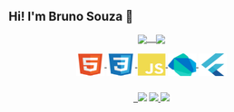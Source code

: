 ## Hi! I'm Bruno Souza 👋

<div align="center">
  <a href="https://github.com/brunoalksouza">
  <img height="160em" align="center" src="https://github-readme-stats.vercel.app/api?username=brunoalksouza&show_icons=true&theme=tokyonight&include_all_commits=true&count_private=true"/>&nbsp&nbsp&nbsp
  <img height="160em" align="center" src="https://github-readme-stats.vercel.app/api/top-langs/?username=brunoalksouza&layout=compact&langs_count=7&theme=tokyonight" />
</div>

<div align="center"> 
  <div style="display: inline_block"><br>
    <img align="center" alt="Bruno-HTML" height="40" width="50" src="https://raw.githubusercontent.com/devicons/devicon/master/icons/html5/html5-original.svg">
    <img align="center" alt="Bruno-CSS" height="40" width="50" src="https://raw.githubusercontent.com/devicons/devicon/master/icons/css3/css3-original.svg">
    <img align="center" alt="Bruno-Js" height="40" width="50" src="https://raw.githubusercontent.com/devicons/devicon/master/icons/javascript/javascript-plain.svg">
    <img align="center" alt="Bruno-Js" height="40" width="50" src="https://raw.githubusercontent.com/devicons/devicon/master/icons/dart/dart-original.svg">
    <img align="center" alt="Bruno-Js" height="40" width="50" src="https://raw.githubusercontent.com/devicons/devicon/master/icons/flutter/flutter-original.svg">
  </div>

  ##
  
 <div> &nbsp
    <a href="https://www.instagram.com/brunoalk/" target="_blank"><img src="https://img.shields.io/badge/-Instagram-%23E4405F?style=for-the-badge&logo=instagram&logoColor=white" target="_blank"></a>  
    <a href = "mailto:brunoalksouza@gmail.com"><img src="https://img.shields.io/badge/-Gmail-%23333?style=for-the-badge&logo=gmail&logoColor=white" target="_blank">  </a>
    <a href="https://www.linkedin.com/in/bruno-alkmin-1a88051ba/" target="_blank"><img src="https://img.shields.io/badge/-LinkedIn-%230077B5?style=for-the-badge&logo=linkedin&logoColor=white" target="_blank"></a> 
  </div>
</div>


<!--
**brunoalksouza/brunoalksouza** is a ✨ _special_ ✨ repository because its `README.md` (this file) appears on your GitHub profile.

Here are some ideas to get you started:

- 🔭 I’m currently working on my personal projects
- 🌱 I’m currently learning english, python, js, html, css
- 👯 I’m looking to collaborate on a project that have an purpose
- 🤔 I’m looking for help with search an Internship
- 📫 How to reach me: brunoalksouza@gmail.com
- ⚡ Fun fact: I have already managed +R$50 in paid traffic campaigns
-->

